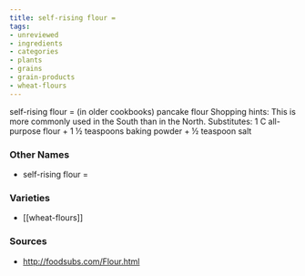 ```yaml
---
title: self-rising flour =
tags:
- unreviewed
- ingredients
- categories
- plants
- grains
- grain-products
- wheat-flours
---
```

self-rising flour = (in older cookbooks) pancake flour Shopping hints: This is more commonly used in the South than in the North. Substitutes: 1 C all-purpose flour + 1 ½ teaspoons baking powder + ½ teaspoon salt

### Other Names

* self-rising flour =

### Varieties

* [[wheat-flours]]

### Sources
* http://foodsubs.com/Flour.html
